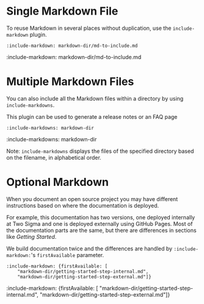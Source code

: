 # Single Markdown File

To reuse Markdown in several places without duplication, use the `include-markdown` plugin.

    :include-markdown: markdown-dir/md-to-include.md

:include-markdown: markdown-dir/md-to-include.md

# Multiple Markdown Files

You can also include all the Markdown files within a directory by using `include-markdowns`. 

This plugin can be used to generate a release notes or an FAQ page

    :include-markdowns: markdown-dir

:include-markdowns: markdown-dir

Note: `include-markdowns` displays the files of the specified directory based on the filename, in alphabetical order.

# Optional Markdown

When you document an open source project you may have different instructions based on where the documentation is deployed.
 
For example, this documentation has two versions, one deployed internally at Two Sigma and one is deployed externally using GitHub Pages.
Most of the documentation parts are the same, but there are differences in sections like *Getting Started*.

We build documentation twice and the differences are handled by `:include-markdown:`'s `firstAvailable` parameter.

    :include-markdown: {firstAvailable: [
        "markdown-dir/getting-started-step-internal.md", 
        "markdown-dir/getting-started-step-external.md"]}
        
:include-markdown: {firstAvailable: [
    "markdown-dir/getting-started-step-internal.md", 
    "markdown-dir/getting-started-step-external.md"]}
 